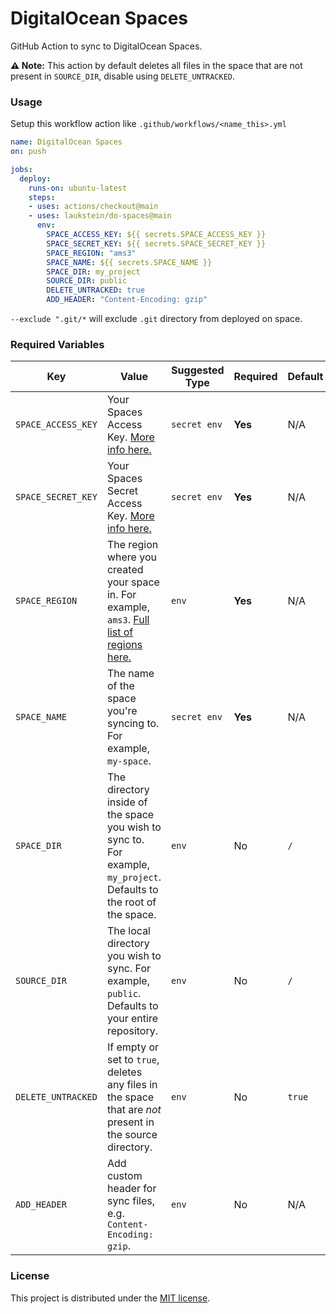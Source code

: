 # DigitalOcean Spaces

GitHub Action to sync to DigitalOcean Spaces.

**⚠️ Note:** This action by default deletes all files in the space that are not present in `SOURCE_DIR`, disable using `DELETE_UNTRACKED`.


### Usage

Setup this workflow action like `.github/workflows/<name_this>.yml`

```yaml
name: DigitalOcean Spaces
on: push

jobs:
  deploy:
    runs-on: ubuntu-latest
    steps:
    - uses: actions/checkout@main
    - uses: laukstein/do-spaces@main
      env:
        SPACE_ACCESS_KEY: ${{ secrets.SPACE_ACCESS_KEY }}
        SPACE_SECRET_KEY: ${{ secrets.SPACE_SECRET_KEY }}
        SPACE_REGION: "ams3"
        SPACE_NAME: ${{ secrets.SPACE_NAME }}
        SPACE_DIR: my_project
        SOURCE_DIR: public
        DELETE_UNTRACKED: true
        ADD_HEADER: "Content-Encoding: gzip"
```

`--exclude ".git/*` will exclude `.git` directory from deployed on space.


### Required Variables

| Key | Value | Suggested Type | Required | Default |
| ------------- | ------------- | ------------- | --------- | --------- |
| `SPACE_ACCESS_KEY` | Your Spaces Access Key. [More info here.](https://www.digitalocean.com/community/tutorials/how-to-create-a-digitalocean-space-and-api-key) | `secret env` | **Yes** | N/A |
| `SPACE_SECRET_KEY` | Your Spaces Secret Access Key. [More info here.](https://www.digitalocean.com/community/tutorials/how-to-create-a-digitalocean-space-and-api-key) | `secret env` | **Yes** | N/A |
| `SPACE_REGION` | The region where you created your space in. For example, `ams3`. [Full list of regions here.](https://www.digitalocean.com/docs/platform/availability-matrix/) | `env` | **Yes** | N/A |
| `SPACE_NAME` | The name of the space you're syncing to. For example, `my-space`. | `secret env` | **Yes** | N/A |
| `SPACE_DIR` | The directory inside of the space you wish to sync to. For example, `my_project`. Defaults to the root of the space. | `env` | No | `/` |
| `SOURCE_DIR` | The local directory you wish to sync. For example, `public`. Defaults to your entire repository. | `env` | No | `/` |
| `DELETE_UNTRACKED` | If empty or set to `true`, deletes any files in the space that are *not* present in the source directory. | `env` | No | `true` |
| `ADD_HEADER` | Add custom header for sync files, e.g. `Content-Encoding: gzip`. | `env` | No | N/A |


### License

This project is distributed under the [MIT license](LICENSE.md).
